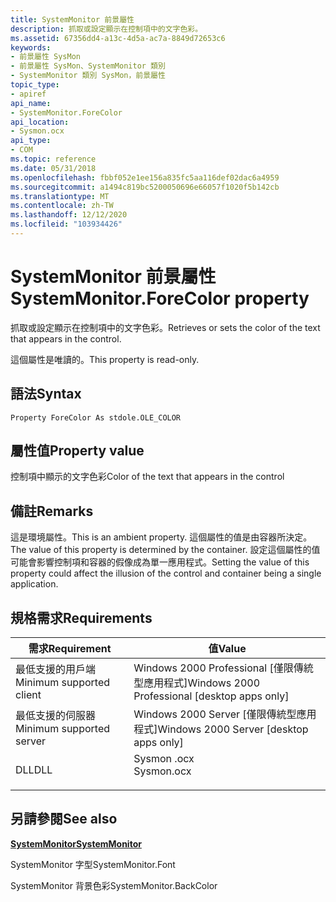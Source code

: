 ```yaml
---
title: SystemMonitor 前景屬性
description: 抓取或設定顯示在控制項中的文字色彩。
ms.assetid: 67356dd4-a13c-4d5a-ac7a-8849d72653c6
keywords:
- 前景屬性 SysMon
- 前景屬性 SysMon、SystemMonitor 類別
- SystemMonitor 類別 SysMon，前景屬性
topic_type:
- apiref
api_name:
- SystemMonitor.ForeColor
api_location:
- Sysmon.ocx
api_type:
- COM
ms.topic: reference
ms.date: 05/31/2018
ms.openlocfilehash: fbbf052e1ee156a835fc5aa116def02dac6a4959
ms.sourcegitcommit: a1494c819bc5200050696e66057f1020f5b142cb
ms.translationtype: MT
ms.contentlocale: zh-TW
ms.lasthandoff: 12/12/2020
ms.locfileid: "103934426"
---
```

# <a name="systemmonitorforecolor-property"></a><span data-ttu-id="5d6ee-106">SystemMonitor 前景屬性</span><span class="sxs-lookup"><span data-stu-id="5d6ee-106">SystemMonitor.ForeColor property</span></span>

<span data-ttu-id="5d6ee-107">抓取或設定顯示在控制項中的文字色彩。</span><span class="sxs-lookup"><span data-stu-id="5d6ee-107">Retrieves or sets the color of the text that appears in the control.</span></span>

<span data-ttu-id="5d6ee-108">這個屬性是唯讀的。</span><span class="sxs-lookup"><span data-stu-id="5d6ee-108">This property is read-only.</span></span>

## <a name="syntax"></a><span data-ttu-id="5d6ee-109">語法</span><span class="sxs-lookup"><span data-stu-id="5d6ee-109">Syntax</span></span>


```VB
Property ForeColor As stdole.OLE_COLOR
```



## <a name="property-value"></a><span data-ttu-id="5d6ee-110">屬性值</span><span class="sxs-lookup"><span data-stu-id="5d6ee-110">Property value</span></span>

<span data-ttu-id="5d6ee-111">控制項中顯示的文字色彩</span><span class="sxs-lookup"><span data-stu-id="5d6ee-111">Color of the text that appears in the control</span></span>

## <a name="remarks"></a><span data-ttu-id="5d6ee-112">備註</span><span class="sxs-lookup"><span data-stu-id="5d6ee-112">Remarks</span></span>

<span data-ttu-id="5d6ee-113">這是環境屬性。</span><span class="sxs-lookup"><span data-stu-id="5d6ee-113">This is an ambient property.</span></span> <span data-ttu-id="5d6ee-114">這個屬性的值是由容器所決定。</span><span class="sxs-lookup"><span data-stu-id="5d6ee-114">The value of this property is determined by the container.</span></span> <span data-ttu-id="5d6ee-115">設定這個屬性的值可能會影響控制項和容器的假像成為單一應用程式。</span><span class="sxs-lookup"><span data-stu-id="5d6ee-115">Setting the value of this property could affect the illusion of the control and container being a single application.</span></span>

## <a name="requirements"></a><span data-ttu-id="5d6ee-116">規格需求</span><span class="sxs-lookup"><span data-stu-id="5d6ee-116">Requirements</span></span>



| <span data-ttu-id="5d6ee-117">需求</span><span class="sxs-lookup"><span data-stu-id="5d6ee-117">Requirement</span></span> | <span data-ttu-id="5d6ee-118">值</span><span class="sxs-lookup"><span data-stu-id="5d6ee-118">Value</span></span> |
|-------------------------------------|---------------------------------------------------------------------------------------|
| <span data-ttu-id="5d6ee-119">最低支援的用戶端</span><span class="sxs-lookup"><span data-stu-id="5d6ee-119">Minimum supported client</span></span><br/> | <span data-ttu-id="5d6ee-120">Windows 2000 Professional \[僅限傳統型應用程式\]</span><span class="sxs-lookup"><span data-stu-id="5d6ee-120">Windows 2000 Professional \[desktop apps only\]</span></span><br/>                            |
| <span data-ttu-id="5d6ee-121">最低支援的伺服器</span><span class="sxs-lookup"><span data-stu-id="5d6ee-121">Minimum supported server</span></span><br/> | <span data-ttu-id="5d6ee-122">Windows 2000 Server \[僅限傳統型應用程式\]</span><span class="sxs-lookup"><span data-stu-id="5d6ee-122">Windows 2000 Server \[desktop apps only\]</span></span><br/>                                  |
| <span data-ttu-id="5d6ee-123">DLL</span><span class="sxs-lookup"><span data-stu-id="5d6ee-123">DLL</span></span><br/>                      | <dl> <span data-ttu-id="5d6ee-124"><dt>Sysmon .ocx</dt></span><span class="sxs-lookup"><span data-stu-id="5d6ee-124"><dt>Sysmon.ocx</dt></span></span> </dl> |



## <a name="see-also"></a><span data-ttu-id="5d6ee-125">另請參閱</span><span class="sxs-lookup"><span data-stu-id="5d6ee-125">See also</span></span>

<dl> <dt>

[<span data-ttu-id="5d6ee-126">**SystemMonitor**</span><span class="sxs-lookup"><span data-stu-id="5d6ee-126">**SystemMonitor**</span></span>](systemmonitor.md)
</dt> <dt>

<span data-ttu-id="5d6ee-127">SystemMonitor 字型</span><span class="sxs-lookup"><span data-stu-id="5d6ee-127">SystemMonitor.Font</span></span>
</dt> <dt>

<span data-ttu-id="5d6ee-128">SystemMonitor 背景色彩</span><span class="sxs-lookup"><span data-stu-id="5d6ee-128">SystemMonitor.BackColor</span></span>
</dt> </dl>

 

 





